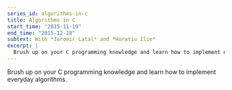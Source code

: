 ```yaml
---
series_id: algorithms-in-c
title: Algorithms in C
start_time: "2015-11-19"
end_time: "2015-12-18"
subtext: With *Jaromir Latal* and *Horatiu Ilie*
excerpt: |
  Brush up on your C programming knowledge and learn how to implement everyday algorithms.
---
```


Brush up on your C programming knowledge and learn how to implement everyday algorithms.
